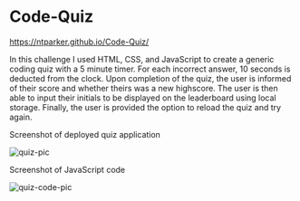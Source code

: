 # Code-Quiz

https://ntparker.github.io/Code-Quiz/

In this challenge I used HTML, CSS, and JavaScript to create a generic coding quiz with a 5 minute timer. For each incorrect answer, 10 seconds is deducted from the clock. Upon completion of the quiz, the user is informed of their score and whether theirs was a new highscore. The user is then able to input their initials to be displayed on the leaderboard using local storage. Finally, the user is provided the option to reload the quiz and try again. 


Screenshot of deployed quiz application

![quiz-pic](https://user-images.githubusercontent.com/104395889/175837787-c4684b4c-6123-426c-93c4-b1e8f2d8a443.png)


Screenshot of JavaScript code

![quiz-code-pic](https://user-images.githubusercontent.com/104395889/175837800-c8ee24ef-6129-4768-a8c3-83ccc4ba8822.png)
